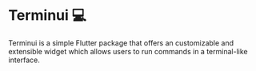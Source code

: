 # Terminui 💻

Terminui is a simple Flutter package that offers an customizable and extensible widget
which allows users to run commands in a terminal-like interface.
